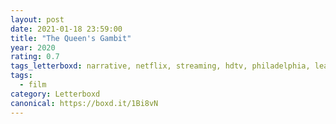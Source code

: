 ```yaml
---
layout: post 
date: 2021-01-18 23:59:00
title: "The Queen's Gambit"
year: 2020
rating: 0.7
tags_letterboxd: narrative, netflix, streaming, hdtv, philadelphia, leah
tags:
  - film
category: Letterboxd
canonical: https://boxd.it/1Bi8vN
---
```

